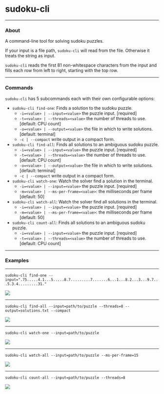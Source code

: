 # sudoku-cli

---
### About
A command-line tool for solving sudoku puzzles. 

If your input is a file path, `sudoku-cli` will read from the file. Otherwise it treats the string as input.  

`sudoku-cli` reads the first 81 non-whitespace characters from the input and fills each row from left to right, 
starting with the top row.

---
### Commands

`sudoku-cli` has 5 subcommands each with their own configurable options:
* `sudoku-cli find-one`: Finds a solution to the sudoku puzzle.
    * `-i=<value> | --input=<value>` the puzzle input. [required]
    * `-t=<value> | --threads=<value>` the number of threads to use. [default: CPU count]
    * `-o=<value> | --output=<value>` the file in which to write solutions. [default: terminal]
    * `-c | --compact` write output in a compact form. 
* `sudoku-cli find-all`: Finds all solutions to an ambiguous sudoku puzzle.
    * `-i=<value> | --input=<value>` the puzzle input. [required]
    * `-t=<value> | --threads=<value>` the number of threads to use. [default: CPU count]
    * `-o=<value> | --output=<value>` the file in which to write solutions. [default: terminal]
    * `-c | --compact` write output in a compact form. 
* `sudoku-cli watch-one`: Watch the solver find a solution in the terminal.
    * `-i=<value> | --input=<value>` the puzzle input. [required]
    * `-m=<value> | --ms-per-frame=<value>`: the milliseconds per frame [default: 50]
* `sudoku-cli watch-all`: Watch the solver find all solutions in the terminal.
    * `-i=<value> | --input=<value>` the puzzle input. [required]
    * `-m=<value> | --ms-per-frame=<value>`: the milliseconds per frame [default: 50]
* `sudoku-cli count-all`: Finds all solutions to an ambiguous sudoku puzzle.
    * `-i=<value> | --input=<value>` the puzzle input. [required]
    * `-t=<value> | --threads=<value>` the number of threads to use. [default: CPU count]
    
---
 ### Examples
 
---
 
`sudoku-cli find-one --input=".75.....4.1...5.....8.7.........7.......6...1...8.2...3...9.7...5.3.4.........31."`

![](images/find-one.png)

---

`sudoku-cli find-all --input=path/to/puzzle --threads=8 --output=solutions.txt --compact`

![](images/find-all.png)

---

`sudoku-cli watch-one --input=path/to/puzzle`

![](images/watch-one.gif)

---

`sudoku-cli watch-all --input=path/to/puzzle --ms-per-frame=15`

![](images/watch-all.gif)

---

`sudoku-cli count-all --input=path/to/puzzle --threads=8`

![](images/count-all.png)
